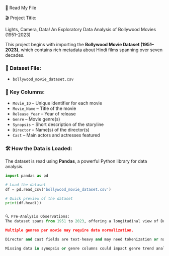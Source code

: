 📂 Read My File  

🎬 Project Title:
  
Lights, Camera, Data! An Exploratory Data Analysis of Bollywood Movies (1951–2023)




This project begins with importing the **Bollywood Movie Dataset (1951–2023)**, which contains rich metadata about Hindi films spanning over seven decades.

### 📄 Dataset File:
- `bollywood_movie_dataset.csv`

### 🧾 Key Columns:
- `Movie_ID` – Unique identifier for each movie  
- `Movie_Name` – Title of the movie  
- `Release_Year` – Year of release  
- `Genre` – Movie genre(s)  
- `Synopsis` – Short description of the storyline  
- `Director` – Name(s) of the director(s)  
- `Cast` – Main actors and actresses featured  

### 🛠️ How the Data is Loaded:
The dataset is read using **Pandas**, a powerful Python library for data analysis.

```python
import pandas as pd

# Load the dataset
df = pd.read_csv('bollywood_movie_dataset.csv')

# Quick preview of the dataset
print(df.head())


🔍 Pre-Analysis Observations:
The dataset spans from 1951 to 2023, offering a longitudinal view of Bollywood's evolution.

Multiple genres per movie may require data normalization.

Director and cast fields are text-heavy and may need tokenization or name disambiguation.

Missing data in synopsis or genre columns could impact genre trend analysis.
